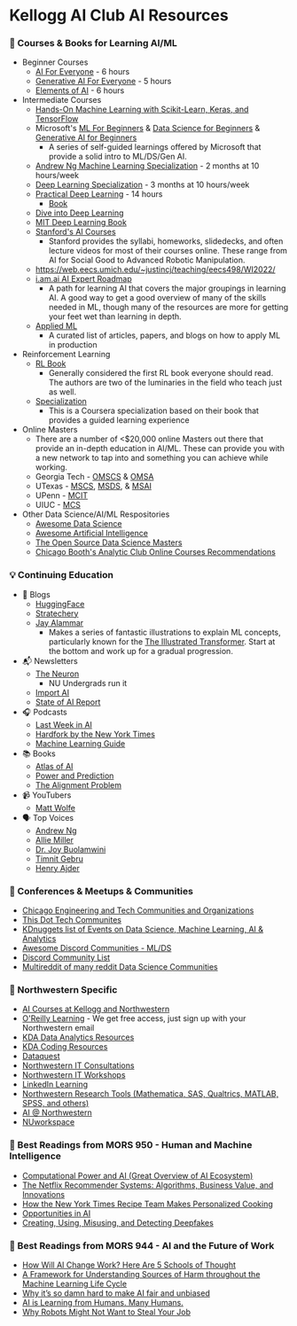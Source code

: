 # Kellogg AI Club AI Resources

### 🍎 Courses & Books for Learning AI/ML
  - Beginner Courses
    - [AI For Everyone](https://www.deeplearning.ai/courses/ai-for-everyone/) - 6 hours
    - [Generative AI For Everyone](https://www.deeplearning.ai/courses/generative-ai-for-everyone/) - 5 hours
    - [Elements of AI](https://www.elementsofai.com/) - 6 hours
  - Intermediate Courses
    - [Hands-On Machine Learning with Scikit-Learn, Keras, and TensorFlow](https://www.oreilly.com/library/view/hands-on-machine-learning/9781492032632/)
    - Microsoft's [ML For Beginners](https://github.com/microsoft/ML-For-Beginners) & [Data Science for Beginners](https://github.com/microsoft/Data-Science-For-Beginners) & [Generative AI for Beginners](https://github.com/microsoft/generative-ai-for-beginners/)
      - A series of self-guided learnings offered by Microsoft that provide a solid intro to ML/DS/Gen AI.
    - [Andrew Ng Machine Learning Specialization](https://www.deeplearning.ai/courses/machine-learning-specialization/) - 2 months at 10 hours/week
    - [Deep Learning Specialization](https://www.deeplearning.ai/courses/deep-learning-specialization/) - 3 months at 10 hours/week
    - [Practical Deep Learning](https://course.fast.ai/) - 14 hours
      - [Book](https://www.oreilly.com/library/view/deep-learning-for/9781492045519/)
    - [Dive into Deep Learning](https://d2l.ai/)
    - [MIT Deep Learning Book](https://github.com/janishar/mit-deep-learning-book-pdf)
    - [Stanford's AI Courses](https://ai.stanford.edu/courses/)
      - Stanford provides the syllabi, homeworks, slidedecks, and often lecture videos for most of their courses online. These range from AI for Social Good to Advanced Robotic Manipulation.
    - https://web.eecs.umich.edu/~justincj/teaching/eecs498/WI2022/
    - [i.am.ai AI Expert Roadmap](https://i.am.ai/roadmap)
      - A path for learning AI that covers the major groupings in learning AI. A good way to get a good overview of many of the skills needed in ML, though many of the resources are more for getting your feet wet than learning in depth.
    - [Applied ML](https://github.com/eugeneyan/applied-ml)
      - A curated list of articles, papers, and blogs on how to apply ML in production
  - Reinforcement Learning
    - [RL Book](https://incompleteideas.net/book/the-book-2nd.html)
      - Generally considered the first RL book everyone should read. The authors are two of the luminaries in the field who teach just as well.
    - [Specialization](https://www.coursera.org/specializations/reinforcement-learning)
      - This is a Coursera specialization based on their book that provides a guided learning experience
  - Online Masters
    - There are a number of <$20,000 online Masters out there that provide an in-depth education in AI/ML. These can provide you with a new network to tap into and something you can achieve while working.
    - Georgia Tech - [OMSCS](https://omscs.gatech.edu/) & [OMSA](https://pe.gatech.edu/degrees/analytics)
    - UTexas - [MSCS](https://cdso.utexas.edu/mscs), [MSDS](https://cdso.utexas.edu/msds), & [MSAI](https://cdso.utexas.edu/msai)
    - UPenn - [MCIT](https://online.seas.upenn.edu/degrees/mcit-online/)
    - UIUC - [MCS](https://www.coursera.org/degrees/master-of-computer-science-illinois)
  - Other Data Science/AI/ML Respositories
    - [Awesome Data Science](https://github.com/academic/awesome-datascience)
    - [Awesome Artificial Intelligence](https://github.com/owainlewis/awesome-artificial-intelligence)
    - [The Open Source Data Science Masters](http://datasciencemasters.org/)
    - [Chicago Booth's Analytic Club Online Courses Recommendations](https://github.com/ChicagoBoothAnalytics/site/wiki/Online-Courses)

### 💡 Continuing Education
- 📝 Blogs
  - [HuggingFace](https://huggingface.co/blog)
  - [Stratechery](https://stratechery.com/)
  - [Jay Alammar](https://jalammar.github.io/)
    - Makes a series of fantastic illustrations to explain ML concepts, particularly known for the [The Illustrated Transformer](https://jalammar.github.io/illustrated-transformer/). Start at the bottom and work up for a gradual progression.
- 📬 Newsletters
  - [The Neuron](https://www.theneurondaily.com/)
    - NU Undergrads run it
  - [Import AI](https://importai.substack.com/)
  - [State of AI Report](https://stateofai.substack.com/)
- 🎧 Podcasts
  - [Last Week in AI](https://lastweekin.ai/)
  - [Hardfork by the New York Times](https://podcasts.apple.com/us/podcast/hard-fork/id1528594034)
  - [Machine Learning Guide](https://podcasts.apple.com/us/podcast/machine-learning-guide/id1204521130)
- 📚 Books
    - [Atlas of AI](https://www.amazon.com/Atlas-AI-Kate-Crawford/dp/0300209576)
    - [Power and Prediction](https://www.amazon.com/Power-Prediction-Disruptive-Artificial-Intelligence/dp/1647824192)
    - [The Alignment Problem](https://www.amazon.com/Alignment-Problem-Machine-Learning-Values/dp/0393635821)
- 📹 YouTubers
  - [Matt Wolfe](https://www.youtube.com/@mreflow)
- 🗣️ Top Voices
  - [Andrew Ng](https://www.linkedin.com/in/andrewyng/)
  - [Allie Miller](https://www.linkedin.com/in/alliekmiller/)
  - [Dr. Joy Buolamwini](https://www.linkedin.com/in/buolamwini/)
  - [Timnit Gebru](https://www.linkedin.com/in/timnit-gebru-7b3b407/)
  - [Henry Ajder](https://www.linkedin.com/in/henryajder/)

### 🤝 Conferences & Meetups & Communities
 - [Chicago Engineering and Tech Communities and Organizations](https://github.com/driscoll42/chicago-engineering-and-tech-communities)
 - [This Dot Tech Communites](https://github.com/thisdot/tech-community-slacks)
 - [KDnuggets list of Events on Data Science, Machine Learning, AI & Analytics](https://www.kdnuggets.com/meetings/index.html)
 - [Awesome Discord Communities - ML/DS](https://github.com/mhxion/awesome-discord-communities?tab=readme-ov-file#machine-learning)
 - [Discord Community List](https://www.makeuseof.com/top-discord-servers-data-scientists/)
 - [Multireddit of many reddit Data Science Communities](https://old.reddit.com/r/AIAssisted+ArtificialInteligence+AskStatistics+Bard+BigDataJobs+BusinessIntelligence+ChatGPT+ChatGPTCoding+ChatGPTPro+ChatGPTPromptGenius+ChatGPT_Gemini+DataScienceJobs+Database+DatabaseHelp+DeepLearningPapers+GPT3+GoogleColab+GoogleDataStudio+GoogleOptimize+LanguageTechnology+MLQuestions+MLjobs+MachineLearning+MediaSynthesis+OpenAI+SEO+SQL+StableDiffusion+agi+aiArt+aipromptprogramming+analytics+analyzit+artificial+bigdata+bioinformatics+chatgpt_promptDesign+computervision+dalle2+dataengineering+dataisbeautiful+datalake+datascience+datasets+deeplearning+excel+genetic_algorithms+kaggle+learnaitogether+learndatascience+learnmachinelearning+machinelearningnews+marketing+midjourney+mlclass+mlops+mlpapers+mlscaling+neuralnetworks+opencv+opendata+opendirectories+pystats+pytorch+recommendersystems+reinforcementlearning+rstats+scikit_learn+sdforall+semanticweb+singularity+statistics+tableau+tensorflow/)

### 💜 Northwestern Specific
 - [AI Courses at Kellogg and Northwestern](https://nuwildcat.sharepoint.com/:x:/r/sites/KSM-K_AI_L/_layouts/15/Doc.aspx?sourcedoc=%7B3F48A845-3373-4DEF-9DFB-4781C2CBD607%7D&file=Analytics+and+AI+classes+-+2023+school+year.xlsx&action=default&mobileredirect=true)
 - [O'Reilly Learning](https://learning.oreilly.com/) - We get free access, just sign up with your Northwestern email
 - [KDA Data Analytics Resources](https://kelloggkda.github.io/KelloggKDA/resources.html)
 - [KDA Coding Resources](https://docs.google.com/document/d/1aiXqypz4PEqWs9pvfAYodj6lO29_6sQwJZtEdX-whaI/edit)
 - [Dataquest](https://www.it.northwestern.edu/departments/it-services-support/research/data-science/dataquest-online-courses.html)
 - [Northwestern IT Consultations](https://www.it.northwestern.edu/departments/it-services-support/research/data-science/project-support.html)
 - [Northwestern IT Workshops](https://www.it.northwestern.edu/departments/it-services-support/research/research-events.html)
 - [LinkedIn Learning](https://hr.northwestern.edu/talent-development/development/online-learning/lynda.com.html)
 - [Northwestern Research Tools (Mathematica, SAS, Qualtrics, MATLAB, SPSS, and others)](https://services.northwestern.edu/TDClient/30/Portal/Requests/ServiceCatalog?CategoryID=83)
 - [AI @ Northwestern](https://ai.northwestern.edu/index.html)
 - [NUworkspace](https://services.northwestern.edu/TDClient/30/Portal/Requests/ServiceDet?ID=97)

### 🎒 Best Readings from MORS 950 - Human and Machine Intelligence
 - [Computational Power and AI (Great Overview of AI Ecosystem)](https://ainowinstitute.org/publication/policy/compute-and-ai)
 - [The Netflix Recommender Systems: Algorithms, Business Value, and Innovations](https://netflixtechblog.com/learning-a-personalized-homepage-aa8ec670359a#1c3e)
 - [How the New York Times Recipe Team Makes Personalized Cooking](https://medium.com/@timesopen/how-the-new-york-times-cooking-team-makes-personalized-recipe-recommendations-669c26aa4825)
 - [Opportunities in AI](https://www.youtube.com/watch?si=hTTbCdYREl6CE-Oq&v=5p248yoa3oE&feature=youtu.be)
 - [Creating, Using, Misusing, and Detecting Deepfakes](https://www.tsjournal.org/index.php/jots/article/view/56/36)

### 🎒 Best Readings from MORS 944 - AI and the Future of Work
 - [How Will AI Change Work? Here Are 5 Schools of Thought](https://hbr.org/2018/01/how-will-ai-change-work-here-are-5-schools-of-thought)
 - [A Framework for Understanding Sources of Harm throughout the Machine Learning Life Cycle](https://dl.acm.org/doi/fullHtml/10.1145/3465416.3483305)
 - [Why it’s so damn hard to make AI fair and unbiased](https://www.vox.com/future-perfect/22916602/ai-bias-fairness-tradeoffs-artificial-intelligence)
 - [AI is Learning from Humans. Many Humans.](https://www.nytimes.com/2019/08/16/technology/ai-humans.html)
 - [Why Robots Might Not Want to Steal Your Job](https://journals.sagepub.com/doi/10.1177/0170840618765568)
  
